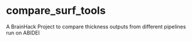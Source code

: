 # compare_surf_tools
A BrainHack Project to compare thickness outputs from different pipelines run on ABIDEI
